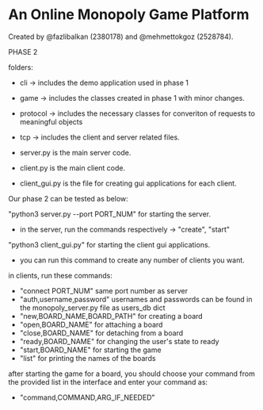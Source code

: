# An Online Monopoly Game Platform

Created by @fazlibalkan (2380178) and @mehmettokgoz (2528784).

PHASE 2

folders:
- cli -> includes the demo application used in phase 1
- game -> includes the classes created in phase 1 with minor changes.
- protocol -> includes the necessary classes for converiton of requests to meaningful objects
- tcp -> includes the client and server related files.

- server.py is the main server code.
- client.py is the main client code.
- client_gui.py is the file for creating gui applications for each client.


Our phase 2 can be tested as below:

"python3 server.py --port PORT_NUM" for starting the server.
- in the server, run the commands respectively -> "create", "start"

"python3 client_gui.py" for starting the client gui applications.
- you can run this command to create any number of clients you want.

in clients, run these commands:
- "connect PORT_NUM" same port number as server
- "auth,username,password" usernames and passwords can be found in the monopoly_server.py file as users_db dict
- "new,BOARD_NAME,BOARD_PATH" for creating a board
- "open,BOARD_NAME" for attaching a board
- "close,BOARD_NAME" for detaching from a board
- "ready,BOARD_NAME" for changing the user's state to ready
- "start,BOARD_NAME" for starting the game
- "list" for printing the names of the boards

after starting the game for a board, you should choose your command from the provided list in the interface and enter your command as:
- "command,COMMAND,ARG_IF_NEEDED"

